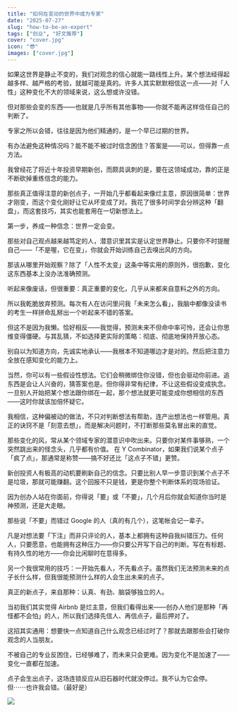 ```yaml
---
title: "如何在变动的世界中成为专家"
date: "2025-07-27"
slug: "how-to-be-an-expert"
tags: ["创业", "好文推荐"]
cover: "cover.jpg"
icon: "😎"
images: ["cover.jpg"]
---
```

如果这世界是静止不变的，我们对观念的信心就能一路线性上升。某个想法经得起越多样、越严格的考验，就越可能是真的。许多人其实默默相信这一点——对「人性」这种变化不大的领域来说，这么想或许没错。



但对那些会变的东西——也就是几乎所有其他事物——你就不能再这样信任自己的判断了。



专家之所以会错，往往是因为他们精通的，是一个早已过期的世界。



有办法避免这种情况吗？能不能不被过时信念困住？答案是——可以，但得靠一点方法。



我曾经花了将近十年投资早期新创，而颇具讽刺的是，要在这领域成功，靠的正是不断砍掉重练信念的能力。



那些真正值得注意的新创点子，一开始几乎都看起来像烂主意，原因很简单：世界才刚变，而这个变化刚好让它从坏变成了对。我花了很多时间学会分辨这种「翻盘」，而这套技巧，其实也能套用在一切新想法上。



第一步，养成一种信念：世界一定会变。



那些对自己观点越来越笃定的人，潜意识里其实是认定世界静止。只要你不时提醒自己——「不是喔，它在变」，你就会开始训练自己去嗅出风的方向。



那该从哪里开始观察？除了「人性不太变」这条中等实用的原则外，很抱歉，变化这东西基本上没办法准确预测。



听起来像废话，但很重要：真正重要的变化，几乎从来都来自意料之外的方向。



所以我乾脆放弃预测。每次有人在访问里问我「未来怎么看」，我脑中都像没读书的考生一样拼命乱掰出一个听起来不错的答案。



但这不是因为我懒。恰好相反——我觉得，预测未来不但命中率可怜，还会让你思维变得僵硬。与其乱猜，不如选择更实际的策略：彻底、彻底地保持开放心态。



别自以为知道方向，先诚实地承认——我根本不知道哪边才是对的。然后把注意力全放在感知变化的能力上。



当然，你可以有一些假设性想法。它们会稍微绑住你没错，但也会驱动你前进。追东西是会让人兴奋的，猜答案也是。但你得非常有纪律，不让这些假设变成执念。
一旦别人开始把某个想法跟你绑在一起，那个想法就更可能变成你想相信的东西——这时你就该加倍怀疑它。



我相信，这种偏被动的做法，不只对判断想法有帮助，连产出想法也一样管用。真正的诀窍不是「刻意去想」，而是解决问题时，不打断那些莫名冒出来的直觉。



那些变化的风，常从某个领域专家的潜意识中吹出来。只要你对某件事够熟，一个突然跳出来的怪念头，几乎都有价值。
在 Y Combinator，如果我们说某个点子「疯了点」，那通常是称赞——搞不好还比「这点子不错」更赞。



新创投资人有极高的动机要刷新自己的信念。只要比别人早一步意识到某个点子不是垃圾，那就可能赚翻。这个回报不只是钱，更是你整个判断体系的现场验证。



因为创办人站在你面前，你得说「要」或「不要」，几个月后你就会知道你当时是神预测，还是大走眼。



那些说「不要」而错过 Google 的人（真的有几个），这笔帐会记一辈子。



凡是对想法要「下注」而非只评论的人，基本上都拥有这种自我纠错压力。任何人，只要愿意，也能拥有这种压力——你只要公开写下自己的判断。写在有标题、有持久性的地方——你会比闲聊时在意得多。



另一个我很常用的技巧：一开始先看人，不先看点子。虽然我们无法预测未来的点子长什么样，但我很能预测什么样的人会生出未来的点子。



真正的新点子，来自那种：认真、有劲、脑袋够独立的人。



当初我们其实觉得 Airbnb 是烂主意，但我们看得出来——创办人他们是那种「再怪都不会怕」的人，所以我们选择先信人、再信点子，最后押对了。



这招其实通用：想要快一点知道自己什么观念已经过时了？那就去跟那些会打破你观念的人当朋友。



不被自己的专业反困住，已经够难了，而未来只会更难。因为变化不是加速了——变化一直都在加速。



点子会生出点子，这场连锁反应从旧石器时代就没停过。我不认为它会停。
但⋯⋯也许我会错。（最好是）




![](https://prod-files-secure.s3.us-west-2.amazonaws.com/112d0858-5090-4d34-a606-b75eb8d65fd2/46476355-9cf3-4e99-9b7a-3531bc426380/1000202064.png?X-Amz-Algorithm=AWS4-HMAC-SHA256&X-Amz-Content-Sha256=UNSIGNED-PAYLOAD&X-Amz-Credential=ASIAZI2LB466SR7R7WKJ%2F20250924%2Fus-west-2%2Fs3%2Faws4_request&X-Amz-Date=20250924T071328Z&X-Amz-Expires=3600&X-Amz-Security-Token=IQoJb3JpZ2luX2VjEM7%2F%2F%2F%2F%2F%2F%2F%2F%2F%2FwEaCXVzLXdlc3QtMiJHMEUCIQDjav7YyUKBaBMbbwlMsTrZVB39XSYCmk0dFZeYGXzJoAIgNvvzBhxsOzEgKQgcnwJosByVkaOJNkgM1ZSDRJ8tIBAq%2FwMIVxAAGgw2Mzc0MjMxODM4MDUiDG26KeoldNlmVqFaUSrcA3i%2F3aHI69mXYwFDj9MyQsc%2BC2tNWKFtK17VsFkvEHgHRNC45itaT3yRUqAGoT4Mtgd7EJTomriZsHcUdfiglUdlwPoxGFjQiO1gszqaQUt0LnoFVjDKcuWV8NkTWFRYPGNqHAIpgTQ%2B%2FaZLk5ePLnSameqnv4lChYQYV%2FO1lEk2TuvHFbNzawgt90nIreQG1D8nzDyALoHNWZNKibs1RxYfN74h8xOwqd%2FU1hSTTx6LtXCNbwADzkK9r1us4P%2BEtDdIbx3DQ%2Bm9EHKwmf34UYWOOgkBFRtKcwcpUNAjbYFbz80xMVhL4%2Be0iMipBvhdxXsWkxqxQ1Dix3cGg1ZtGA2SexO6blx1ur0EmlEmmb70ot%2F21x6fteUQU4wCzFX%2Bm3O%2FLeYOf1p8P%2B2idx1E98JdHO2J%2FZMLEw1PHEzUxgeFM0hkfFJdf3IvfTUEla0dfpQjKnt5VF5szJkOfAEZWJ4ZI753jOww2PHK8fJPWttp0T0x8kbsWiKtjCqBg%2BEd%2FwRGrz4j5fpZJPrvCfPq0cLLGxT4zFAazaD8hpc9r9qHQ0j4ttlfowEf3RnhpFLnVhTMox3xAYg%2Fwze%2FHiDLoTxVK9EqR23FHfU%2BY0U3kLR9%2FeN7%2BJNLP9GjJfXDMLmHzsYGOqUBho9dHS9EoFIqnITQurcwl6jqdPKRwz3B4%2FtA%2F1gAb4C1WGCrN%2FErJSFZu%2BH%2BtUr6wrmgAIgYavG9b6mhT8ZLPwUFsOmIlQ8mWYQuLUm2UN00nMfxhJmE8JV3ClOPwhOmxQQraDI5o%2Fk524MC8RldMrmvLjDgXogNx3x4b8wZoY471cQsUEfSX8qFve23Q1PMb%2FaX2ZY0REnPkJlNliF5aCzcFqsX&X-Amz-Signature=bd1666aec18394db044126bfb4dd69af6bab7f04486e5d1ad9b0e115139caaa6&X-Amz-SignedHeaders=host&x-amz-checksum-mode=ENABLED&x-id=GetObject)

